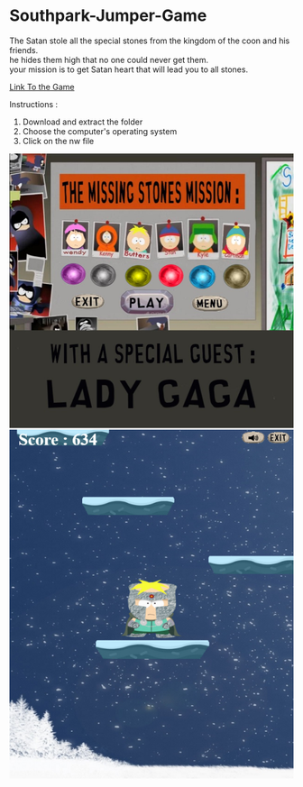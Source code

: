 # Southpark-Jumper-Game
The Satan stole all the special stones from the kingdom of the coon and his friends. </br>
he hides them high that no one could never get them.</br>
your mission is to get Satan heart that will lead you to all stones.</br>

[Link To the Game](https://drive.google.com/drive/folders/1GY-S7UMJjWrtSYsyK1yFSpJWGsvI7ag4?usp=sharing)

Instructions :
1. Download and extract the folder
2. Choose the computer's operating system
3. Click on the nw file
<img src="https://raw.githubusercontent.com/Rosiee7/Southpark-Jumper-Game/main/Home.jpg"/>
<img src="https://raw.githubusercontent.com/Rosiee7/Southpark-Jumper-Game/main/Game.png"/>
